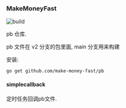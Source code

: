 ### MakeMoneyFast 

![build](https://github.com/make-money-fast/pb/actions/workflows/build.yml/badge.svg)

pb 仓库. 

pb 文件在 v2 分支的包里面, main 分支用来构建

安装: 
```shell
go get github.com/make-money-fast/pb
```

#### simplecallback

定时任务回调pb文件. 


